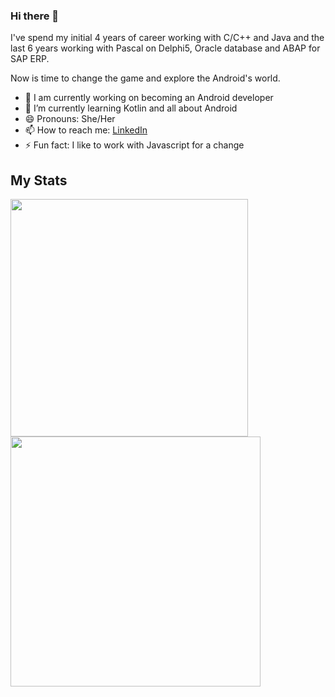 ### Hi there 👋

<!--
**salescamila/salescamila** is a ✨ _special_ ✨ repository because its `README.md` (this file) appears on your GitHub profile.

Here are some ideas to get you started:

- 🔭 I’m currently working on ...
- 🌱 I’m currently learning ...
- 👯 I’m looking to collaborate on ...
- 🤔 I’m looking for help with ...
- 💬 Ask me about ...
- 📫 How to reach me: ...
- 😄 Pronouns: ...
- ⚡ Fun fact: ...
-->

I've spend my initial 4 years of career working with C/C++ and Java and the last 6 years working with Pascal on Delphi5, Oracle database and ABAP for SAP ERP.

Now is time to change the game and explore the Android's world.

- 🔭 I am currently working on becoming an Android developer
- 🌱 I’m currently learning Kotlin and all about Android
- 😄 Pronouns: She/Her
- 📫 How to reach me: [LinkedIn](linkedin.com/in/salescamila)
- ⚡ Fun fact: I like to work with Javascript for a change


## My Stats

<div>
<img width="380px" align="left" src="https://github-readme-stats.vercel.app/api/top-langs/?username=salescamila&show_icons=true&langs_count=8&layout=compact&theme=buefy&count_private=true"/>

<img width="400px" align="left" src="https://github-readme-stats.vercel.app/api?username=salescamila&theme=buefy&?theme=dark&show_icons=true%count_private=true&include_all_commits=true"/>

<!-- img width="490px" align="left" src="https://github-readme-stats.vercel.app/api/wakatime?username=salescamila"/ -->
</div>
